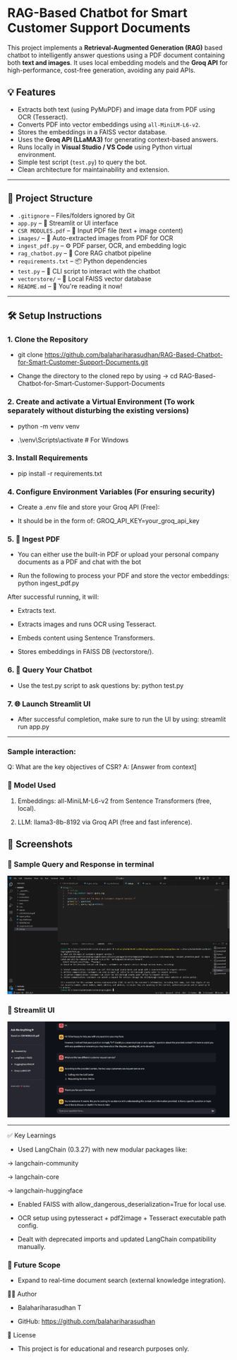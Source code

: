 # RAG-Based Chatbot for Smart Customer Support Documents

This project implements a **Retrieval-Augmented Generation (RAG)** based chatbot to intelligently answer questions using a PDF document containing both **text and images**. It uses local embedding models and the **Groq API** for high-performance, cost-free generation, avoiding any paid APIs.

## 💡 Features

- Extracts both text (using PyMuPDF) and image data from PDF using OCR (Tesseract).
- Converts PDF into vector embeddings using `all-MiniLM-L6-v2`.
- Stores the embeddings in a FAISS vector database.
- Uses the **Groq API (LLaMA3)** for generating context-based answers.
- Runs locally in **Visual Studio / VS Code** using Python virtual environment.
- Simple test script (`test.py`) to query the bot.
- Clean architecture for maintainability and extension.

---

## 📁 Project Structure

- `.gitignore` – Files/folders ignored by Git
- `app.py` – 🚀 Streamlit or UI interface
- `CSR MODULES.pdf` – 📄 Input PDF file (text + image content)
- `images/` – 🌅 Auto-extracted images from PDF for OCR
- `ingest_pdf.py` – ⚙️ PDF parser, OCR, and embedding logic
- `rag_chatbot.py` – 🤖 Core RAG chatbot pipeline
- `requirements.txt` – 📦 Python dependencies
- `test.py` – 🧪 CLI script to interact with the chatbot
- `vectorstore/` – 🧠 Local FAISS vector database
- `README.md` – 📘 You're reading it now!


---

## 🛠️ Setup Instructions

### 1. Clone the Repository

- git clone https://github.com/balahariharasudhan/RAG-Based-Chatbot-for-Smart-Customer-Support-Documents.git

- Change the directory to the cloned repo by using -> cd RAG-Based-Chatbot-for-Smart-Customer-Support-Documents

### 2. Create and activate a Virtual Environment (To work separately without disturbing the existing versions)

- python -m venv venv
 
- .\venv\Scripts\activate       # For Windows

### 3. Install Requirements

- pip install -r requirements.txt

### 4. Configure Environment Variables (For ensuring security)

- Create a .env file and store your Groq API (Free):

- It should be in the form of: GROQ_API_KEY=your_groq_api_key

### 5. 📄 Ingest PDF

- You can either use the built-in PDF or upload your personal company documents as a PDF and chat with the bot

- Run the following to process your PDF and store the vector embeddings: python ingest_pdf.py

After successful running, it will:

- Extracts text.

- Extracts images and runs OCR using Tesseract.

- Embeds content using Sentence Transformers.

- Stores embeddings in FAISS DB (vectorstore/).

### 6. 🤖 Query Your Chatbot

- Use the test.py script to ask questions by: python test.py

### 7. 🌐 Launch Streamlit UI

- After successful completion, make sure to run the UI by using: streamlit run app.py 

-------------------------------------------------------------------------

### Sample interaction:

Q: What are the key objectives of CSR?
A: [Answer from context]

### 💬 Model Used

1) Embeddings: all-MiniLM-L6-v2 from Sentence Transformers (free, local).

2) LLM: llama3-8b-8192 via Groq API (free and fast inference).

## 📸 Screenshots

### 🔹 Sample Query and Response in terminal
![Chatbot Response](screenshots/Testing_on_Terminal.png)

### 🔹 Streamlit UI 
![UI Screenshot](screenshots/Streamlit_UI.png)

------------------------------------------------------------------------

✅ Key Learnings

- Used LangChain (0.3.27) with new modular packages like:

-> langchain-community

-> langchain-core

-> langchain-huggingface

- Enabled FAISS with allow_dangerous_deserialization=True for local use.

- OCR setup using pytesseract + pdf2image + Tesseract executable path config.

- Dealt with deprecated imports and updated LangChain compatibility manually.

### 🧠 Future Scope

- Expand to real-time document search (external knowledge integration).

🙋‍♂️ Author

- Balahariharasudhan T

- GitHub: https://github.com/balahariharasudhan

📜 License

- This project is for educational and research purposes only.
